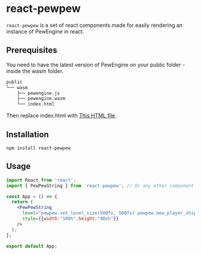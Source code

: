 # react-pewpew

`react-pewpew` is a set of react components made for easily rendering an instance of PewEngine in react.<br/>

## Prerequisites

You need to have the latest version of PewEngine on your public folder - inside the wasm folder.<br/>

```bash
public
└── wasm
    ├── pewengine.js
    ├── pewengine.wasm
    └── index.html 
```

Then replace index.html with [This HTML file](https://raw.githubusercontent.com/arjunindia/react-pewpew/main/public/wasm/index.html).<br/>
## Installation

`npm install react-pewpew`<br/>

## Usage

```jsx
import React from 'react';
import { PewPewString } from 'react-pewpew'; // Or any other component

const App = () => {
  return (
    <PewPewString
      level="pewpew.set_level_size(500fx, 500fx) pewpew.new_player_ship(10fx, 10fx, 0)"
      style={{width:"100%",height:"90vh"}}
    />
  );
};

export default App;
```
